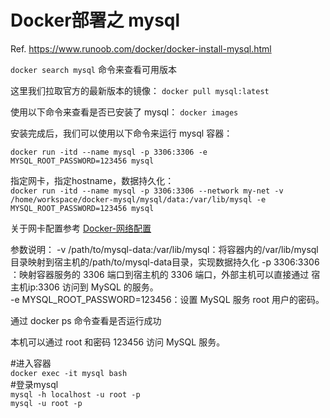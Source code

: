 # Docker部署之 mysql

Ref. https://www.runoob.com/docker/docker-install-mysql.html

`docker search mysql` 
命令来查看可用版本

这里我们拉取官方的最新版本的镜像：
`docker pull mysql:latest`

使用以下命令来查看是否已安装了 mysql：
`docker images`

安装完成后，我们可以使用以下命令来运行 mysql 容器：

`docker run -itd --name mysql -p 3306:3306 -e MYSQL_ROOT_PASSWORD=123456 mysql`

指定网卡，指定hostname，数据持久化：  
`docker run -itd --name mysql -p 3306:3306 --network my-net -v /home/workspace/docker-mysql/mysql/data:/var/lib/mysql -e MYSQL_ROOT_PASSWORD=123456 mysql`

关于网卡配置参考 [Docker-网络配置](/markdown/Docker.md#docker-网络配置)


参数说明：
-v /path/to/mysql-data:/var/lib/mysql：将容器内的/var/lib/mysql目录映射到宿主机的/path/to/mysql-data目录，实现数据持久化
-p 3306:3306 ：映射容器服务的 3306 端口到宿主机的 3306 端口，外部主机可以直接通过 宿主机ip:3306 访问到 MySQL 的服务。  
-e MYSQL_ROOT_PASSWORD=123456：设置 MySQL 服务 root 用户的密码。


通过 docker ps 命令查看是否运行成功

本机可以通过 root 和密码 123456 访问 MySQL 服务。


#进入容器  
`docker exec -it mysql bash`  
#登录mysql  
`mysql -h localhost -u root -p`  
`mysql -u root -p`




